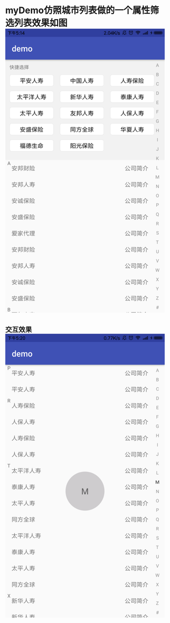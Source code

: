 # myDemo仿照城市列表做的一个属性筛选列表效果如图![](https://github.com/bitchtoy/CopyCityList/blob/master/app/src/main/res/drawable/demo.png)
## 交互效果![](https://github.com/bitchtoy/CopyCityList/blob/master/app/src/main/res/drawable/demo2.png)
